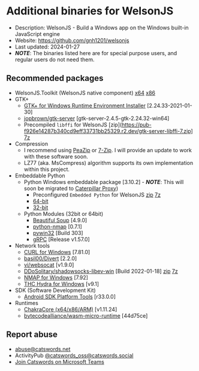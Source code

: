 # Additional binaries for WelsonJS

* Description: WelsonJS - Build a Windows app on the Windows built-in JavaScript engine
* Website: https://github.com/gnh1201/welsonjs
* Last updated: 2024-01-27
* ***NOTE***: The binaries listed here are for special purpose users, and regular users do not need them.

## Recommended packages
* WelsonJS.Toolkit (WelsonJS native component) [x64](https://github.com/gnh1201/welsonjs/raw/master/bin/x64/WelsonJS.Toolkit.dll) [x86](https://github.com/gnh1201/welsonjs/raw/master/bin/x86/WelsonJS.Toolkit.dll)
* GTK+
    * [GTK+ for Windows Runtime Environment Installer](https://github.com/tschoonj/GTK-for-Windows-Runtime-Environment-Installer) [2.24.33-2021-01-30]
    * [jopbrown/gtk-server](https://github.com/jopbrown/gtk-server) [gtk-server-2.4.5-gtk-2.24.32-win64]
    * Precompiled `libffi` for WelsonJS [zip](https://pub-f926e14287b340cd9eff33731bb25329.r2.dev/gtk-server-libffi-7.zip] [7z](https://pub-f926e14287b340cd9eff33731bb25329.r2.dev/gtk-server-libffi-7.7z)
* Compression
    * I recommend using [PeaZip](https://peazip.github.io/) or [7-Zip](https://www.7-zip.org/). I will provide an update to work with these software soon.
    * LZ77 (aka. MsCompress) algorithm supports its own implementation within this project.
* Embeddable Python
    * Python Windows embeddable package [3.10.2] - ***NOTE***: This will soon be migrated to [Caterpillar Proxy](https://github.com/gnh1201/caterpillar))
        * Preconfigured `Embedded Python` for WelsonJS [zip](https://pub-f926e14287b340cd9eff33731bb25329.r2.dev/welsonjs-preconfigured-python-3.10.2-embed.zip) [7z](https://pub-f926e14287b340cd9eff33731bb25329.r2.dev/welsonjs-preconfigured-python-3.10.2-embed.7z)
        * [64-bit](https://www.python.org/downloads/release/python-3102/)
        * [32-bit](https://www.python.org/downloads/release/python-3102/)
    * Python Modules (32bit or 64bit)
        * [Beautiful Soup](https://www.crummy.com/software/BeautifulSoup/bs4/doc/) [4.9.0] 
        * [python-nmap](https://bitbucket.org/xael/python-nmap) [0.7.1]
        * [pywin32](https://github.com/mhammond/pywin32) [Build 303]
        * [gRPC](https://github.com/grpc/grpc) [Release v1.57.0]
* Network tools
    * [CURL for Windows](https://curl.se/windows/) [7.81.0]
    * [basil00/Divert](https://github.com/basil00/Divert) [2.2.0]
    * [vi/websocat](https://github.com/vi/websocat) [v1.9.0]
    * [DDoSolitary/shadowsocks-libev-win](https://github.com/DDoSolitary/shadowsocks-libev-win) [Build 2022-01-18] [zip](https://pub-f926e14287b340cd9eff33731bb25329.r2.dev/shadowsocks-libev-win-build-20220118.zip) [7z](https://pub-f926e14287b340cd9eff33731bb25329.r2.dev/shadowsocks-libev-win-build-20220118.7z)
    * [NMAP for Windows](https://nmap.org/download.html) [7.92]
    * [THC Hydra for Windows](https://github.com/vanhauser-thc/thc-hydra) [v9.1]
* SDK (Software Development Kit)
    * [Android SDK Platform Tools](https://developer.android.com/studio/releases/platform-tools) [r33.0.0]
* Runtimes
    * [ChakraCore (x64/x86/ARM)](https://github.com/chakra-core/ChakraCore) [v1.11.24]
    * [bytecodealliance/wasm-micro-runtime](https://github.com/bytecodealliance/wasm-micro-runtime) [44d75ce]

## Report abuse
- abuse@catswords.net
- ActivityPub [@catswords_oss@catswords.social](https://catswords.social/@catswords_oss)
- [Join Catswords on Microsoft Teams](https://teams.live.com/l/community/FEACHncAhq8ldnojAI)
